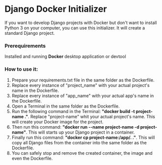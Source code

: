 # Django Docker Initializer

If you want to develop Django projects with Docker but don't want to install Python 3 on your computer, you can use this initializer. It will create a standard Django project.

### Prerequirements
Installed and running **Docker** desktop application or devtool

### How to use it:
1. Prepare your requirements.txt file in the same folder as the Dockerfile.
2. Replace every instance of "project_name" with your actual project's name in the Dockerfile.
3. Replace every instance of "app_name" with your actual app's name in the Dockerfile.
4. Open a Terminal in the same folder as the Dockerfile.
5. Run the following command in the Terminal: **"docker build -t project-name ."**. Replace "project-name" whit your actual project's name. This will create your Docker image for the project.
6. Then run this command: **"docker run --name project-name -d project-name"**. This will starts up your Django project in a container.
7. Finally run this command: **"docker cp project-name:/app/. ."**. This will copy all Django files from the container into the same folder as the Dockerfile.
8. You can safely stop and remove the created container, the image and even the Dockerfile.
